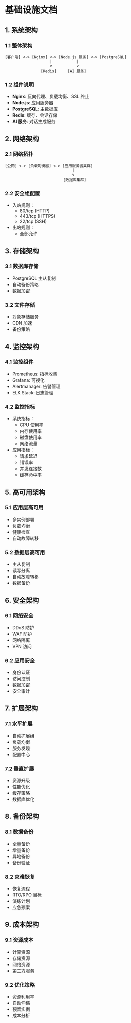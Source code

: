 # 基础设施文档

## 1. 系统架构

### 1.1 整体架构
```
[客户端] <-> [Nginx] <-> [Node.js 服务] <-> [PostgreSQL]
                    |           |
                    v           v
                [Redis]     [AI 服务]
```

### 1.2 组件说明
- **Nginx**: 反向代理、负载均衡、SSL 终止
- **Node.js**: 应用服务器
- **PostgreSQL**: 主数据库
- **Redis**: 缓存、会话存储
- **AI 服务**: 对话生成服务

## 2. 网络架构

### 2.1 网络拓扑
```
[公网] <-> [负载均衡器] <-> [应用服务器集群]
                              |
                              v
                          [数据库集群]
```

### 2.2 安全组配置
- 入站规则：
  - 80/tcp (HTTP)
  - 443/tcp (HTTPS)
  - 22/tcp (SSH)
- 出站规则：
  - 全部允许

## 3. 存储架构

### 3.1 数据库存储
- PostgreSQL 主从复制
- 自动备份策略
- 数据加密

### 3.2 文件存储
- 对象存储服务
- CDN 加速
- 备份策略

## 4. 监控架构

### 4.1 监控组件
- Prometheus: 指标收集
- Grafana: 可视化
- Alertmanager: 告警管理
- ELK Stack: 日志管理

### 4.2 监控指标
- 系统指标：
  - CPU 使用率
  - 内存使用率
  - 磁盘使用率
  - 网络流量
- 应用指标：
  - 请求延迟
  - 错误率
  - 并发连接数
  - 缓存命中率

## 5. 高可用架构

### 5.1 应用层高可用
- 多实例部署
- 负载均衡
- 健康检查
- 自动故障转移

### 5.2 数据层高可用
- 主从复制
- 读写分离
- 自动故障转移
- 数据备份

## 6. 安全架构

### 6.1 网络安全
- DDoS 防护
- WAF 防护
- 网络隔离
- VPN 访问

### 6.2 应用安全
- 身份认证
- 访问控制
- 数据加密
- 安全审计

## 7. 扩展架构

### 7.1 水平扩展
- 自动扩展组
- 负载均衡
- 服务发现
- 配置中心

### 7.2 垂直扩展
- 资源升级
- 性能优化
- 缓存策略
- 数据库优化

## 8. 备份架构

### 8.1 数据备份
- 全量备份
- 增量备份
- 异地备份
- 备份验证

### 8.2 灾难恢复
- 恢复流程
- RTO/RPO 目标
- 演练计划
- 应急预案

## 9. 成本架构

### 9.1 资源成本
- 计算资源
- 存储资源
- 网络资源
- 第三方服务

### 9.2 优化策略
- 资源利用率
- 自动伸缩
- 预留实例
- 成本分析 